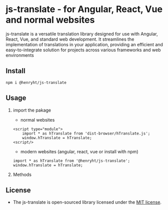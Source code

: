 # js-translate - for Angular, React, Vue and normal websites 

js-translate is a versatile translation library designed for use with Angular, React, Vue, and standard web development. It streamlines the implementation of translations in your application, providing an efficient and easy-to-integrate solution for projects across various frameworks and web environments

## Install

```
npm i @henryht/js-translate
```

## Usage

1.  import the pakage
    -   normal websites
    ```
    <script type="module">
        import * as hTranslate from 'dist-browser/hTranslate.js';
        window.hTranslate = hTranslate;
    <script/>
    ```
    -   modern websites (angular, react, vue or install with npm)
    ```
    import * as hTranslate from '@henryht/js-translate';
    window.hTranslate = hTranslate;
    ```

2.  Methods



##  License

-   The js-translate is open-sourced library licensed under the [MIT license](https://opensource.org/licenses/MIT).